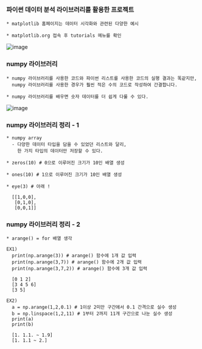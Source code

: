 ### 파이썬 데이터 분석 라이브러리를 활용한 프로젝트
```
* matplotlib 홈페이지는 데이터 시각화와 관련된 다양한 예시

* matplotlib.org 접속 후 tutorials 메뉴를 확인
```
![image](https://user-images.githubusercontent.com/43161245/85098153-b997d380-b234-11ea-8005-e3da0a3aeac0.png)

### numpy 라이브러리
```
* numpy 라이브러리를 사용한 코드와 파이썬 리스트를 사용한 코드의 실행 결과는 똑같지만,
  numpy 라이브러리를 사용한 경우가 훨씬 적은 수의 코드로 작성하여 간결합니다.
  
* numpy 라이브러리를 배우면 숫자 데이터를 더 쉽게 다룰 수 있다.
```
![image](https://user-images.githubusercontent.com/43161245/85122300-49ec0d80-b261-11ea-84f2-acdfbdaa692d.png)

### numpy 라이브러리 정리 - 1
```
* numpy array
  - 다양한 데이터 타입을 담을 수 있었던 리스트와 달리, 
    한 가지 타입의 데이터만 저장할 수 있다.
    
* zeros(10) # 0으로 이루어진 크기가 10인 배열 생성

* ones(10) # 1으로 이루어진 크기가 10인 배열 생성

* eye(3) # 아래 !

  [[1,0,0],
   [0,1,0],
   [0,0,1]]
```
### numpy 라이브러리 정리 - 2
```
* arange() = for 배열 생각

EX1)  
  print(np.arange(3)) # arange() 함수에 1개 값 입력
  print(np.arange(3,7)) # arange() 함수에 2개 값 입력
  print(np.arange(3,7,2)) # arange() 함수에 3개 값 입력
  
  [0 1 2]
  [3 4 5 6]
  [3 5]

EX2)  
  a = np.arange(1,2,0.1) # 1이상 2미만 구간에서 0.1 간격으로 실수 생성 
  b = np.linspace(1,2,11) # 1부터 2까지 11개 구간으로 나눈 실수 생성
  print(a)
  print(b)
  
  [1. 1.1. ~ 1.9]
  [1. 1.1 ~ 2.]
```
